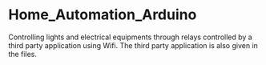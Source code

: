 # Home_Automation_Arduino
Controlling lights and electrical equipments through relays controlled by a third party application using Wifi.
The third party application is also given in the files.